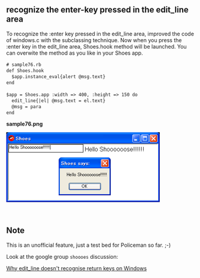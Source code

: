 recognize the enter-key pressed in the edit_line area
-----------------------------------------------------

To recognize the :enter key pressed in the edit_line area, improved the 
code of windows.c with the subclassing technique. Now when you press the 
:enter key in the edit_line area, Shoes.hook method will be launched. You 
can overwite the method as you like in your Shoes app.

	# sample76.rb
	def Shoes.hook
	  $app.instance_eval{alert @msg.text}
	end
	
	$app = Shoes.app :width => 400, :height => 150 do
	  edit_line{|el| @msg.text = el.text}
	  @msg = para
	end

**sample76.png**

![sample76.png](http://github.com/ashbb/shoes_tutorial_html/raw/master/images/sample76.png)

<br>

Note
----

This is an unofficial feature, just a test bed for Policeman so far. ;-)

Look at the google group `shoooes` discussion: 

[Why edit_line doesn't recognise return keys on Windows](http://groups.google.co.jp/group/shoooes/browse_thread/thread/4e8dd52f316588cc)
